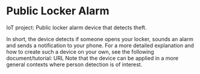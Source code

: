 # Public Locker Alarm
IoT project: Public locker alarm device that detects theft.

In short, the device detects if someone opens your locker, sounds an alarm and sends a notification to your phone. 
For a more detailed explanation and how to create such a device on your own, see the following document/tutorial: URL
Note that the device can be applied in a more general contexts where person detection is of interest.

